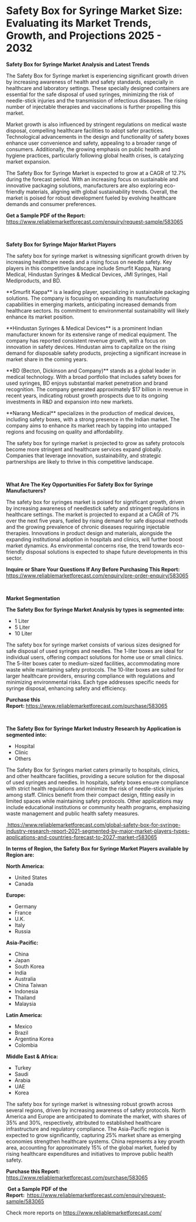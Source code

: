 <p><h1>Safety Box for Syringe Market Size: Evaluating its Market Trends, Growth, and Projections 2025 - 2032</h1></p><p><strong>Safety Box for Syringe Market Analysis and Latest Trends</strong></p>
<p><p>The Safety Box for Syringe market is experiencing significant growth driven by increasing awareness of health and safety standards, especially in healthcare and laboratory settings. These specially designed containers are essential for the safe disposal of used syringes, minimizing the risk of needle-stick injuries and the transmission of infectious diseases. The rising number of injectable therapies and vaccinations is further propelling this market.</p><p>Market growth is also influenced by stringent regulations on medical waste disposal, compelling healthcare facilities to adopt safer practices. Technological advancements in the design and functionality of safety boxes enhance user convenience and safety, appealing to a broader range of consumers. Additionally, the growing emphasis on public health and hygiene practices, particularly following global health crises, is catalyzing market expansion.</p><p>The Safety Box for Syringe Market is expected to grow at a CAGR of 12.7% during the forecast period. With an increasing focus on sustainable and innovative packaging solutions, manufacturers are also exploring eco-friendly materials, aligning with global sustainability trends. Overall, the market is poised for robust development fueled by evolving healthcare demands and consumer preferences.</p></p>
<p><strong>Get a Sample PDF of the Report:&nbsp;</strong> <a href="https://www.reliablemarketforecast.com/enquiry/request-sample/583065?utm_campaign=2753&utm_medium=2&utm_source=Github&utm_content=ia&utm_term=23032025&utm_id=safety-box-for-syringe">https://www.reliablemarketforecast.com/enquiry/request-sample/583065</a></p>
<p>&nbsp;</p>
<p><strong>Safety Box for Syringe Major Market Players</strong></p>
<p><p>The safety box for syringe market is witnessing significant growth driven by increasing healthcare needs and a rising focus on needle safety. Key players in this competitive landscape include Smurfit Kappa, Narang Medical, Hindustan Syringes & Medical Devices, JMI Syringes, Hail Mediproducts, and BD.</p><p>**Smurfit Kappa** is a leading player, specializing in sustainable packaging solutions. The company is focusing on expanding its manufacturing capabilities in emerging markets, anticipating increased demands from healthcare sectors. Its commitment to environmental sustainability will likely enhance its market position.</p><p>**Hindustan Syringes & Medical Devices** is a prominent Indian manufacturer known for its extensive range of medical equipment. The company has reported consistent revenue growth, with a focus on innovation in safety devices. Hindustan aims to capitalize on the rising demand for disposable safety products, projecting a significant increase in market share in the coming years.</p><p>**BD (Becton, Dickinson and Company)** stands as a global leader in medical technology. With a broad portfolio that includes safety boxes for used syringes, BD enjoys substantial market penetration and brand recognition. The company generated approximately $17 billion in revenue in recent years, indicating robust growth prospects due to its ongoing investments in R&D and expansion into new markets.</p><p>**Narang Medical** specializes in the production of medical devices, including safety boxes, with a strong presence in the Indian market. The company aims to enhance its market reach by tapping into untapped regions and focusing on quality and affordability.</p><p>The safety box for syringe market is projected to grow as safety protocols become more stringent and healthcare services expand globally. Companies that leverage innovation, sustainability, and strategic partnerships are likely to thrive in this competitive landscape.</p></p>
<p>&nbsp;</p>
<p><strong>What Are The Key Opportunities For Safety Box for Syringe Manufacturers?</strong></p>
<p><p>The safety box for syringes market is poised for significant growth, driven by increasing awareness of needlestick safety and stringent regulations in healthcare settings. The market is projected to expand at a CAGR of 7% over the next five years, fueled by rising demand for safe disposal methods and the growing prevalence of chronic diseases requiring injectable therapies. Innovations in product design and materials, alongside the expanding institutional adoption in hospitals and clinics, will further boost market dynamics. As environmental concerns rise, the trend towards eco-friendly disposal solutions is expected to shape future developments in this sector.</p></p>
<p><strong>Inquire or Share Your Questions If Any Before Purchasing This Report:</strong> <a href="https://www.reliablemarketforecast.com/enquiry/pre-order-enquiry/583065?utm_campaign=2753&utm_medium=2&utm_source=Github&utm_content=ia&utm_term=23032025&utm_id=safety-box-for-syringe">https://www.reliablemarketforecast.com/enquiry/pre-order-enquiry/583065</a></p>
<p>&nbsp;</p>
<p><strong>Market Segmentation</strong></p>
<p><strong>The Safety Box for Syringe Market Analysis by types is segmented into:</strong></p>
<p><ul><li>1 Liter</li><li>5 Liter</li><li>10 Liter</li></ul></p>
<p><p>The safety box for syringe market consists of various sizes designed for safe disposal of used syringes and needles. The 1-liter boxes are ideal for individual users, offering compact solutions for home use or small clinics. The 5-liter boxes cater to medium-sized facilities, accommodating more waste while maintaining safety protocols. The 10-liter boxes are suited for larger healthcare providers, ensuring compliance with regulations and minimizing environmental risks. Each type addresses specific needs for syringe disposal, enhancing safety and efficiency.</p></p>
<p><strong>Purchase this Report:&nbsp;</strong><a href="https://www.reliablemarketforecast.com/purchase/583065?utm_campaign=2753&utm_medium=2&utm_source=Github&utm_content=ia&utm_term=23032025&utm_id=safety-box-for-syringe">https://www.reliablemarketforecast.com/purchase/583065</a></p>
<p>&nbsp;</p>
<p><strong>The Safety Box for Syringe Market Industry Research by Application is segmented into:</strong></p>
<p><ul><li>Hospital</li><li>Clinic</li><li>Others</li></ul></p>
<p><p>The Safety Box for Syringes market caters primarily to hospitals, clinics, and other healthcare facilities, providing a secure solution for the disposal of used syringes and needles. In hospitals, safety boxes ensure compliance with strict health regulations and minimize the risk of needle-stick injuries among staff. Clinics benefit from their compact design, fitting easily in limited spaces while maintaining safety protocols. Other applications may include educational institutions or community health programs, emphasizing waste management and public health safety measures.</p></p>
<p><a href="https://www.reliablemarketforecast.com/global-safety-box-for-syringe-industry-research-report-2021-segmented-by-major-market-players-types-applications-and-countries-forecast-to-2027-market-r583065?utm_campaign=2753&utm_medium=2&utm_source=Github&utm_content=ia&utm_term=23032025&utm_id=safety-box-for-syringe">&nbsp;https://www.reliablemarketforecast.com/global-safety-box-for-syringe-industry-research-report-2021-segmented-by-major-market-players-types-applications-and-countries-forecast-to-2027-market-r583065</a></p>
<p><strong>In terms of Region, the Safety Box for Syringe Market Players available by Region are:</strong></p>
<p>
    <p> <strong> North America: </strong>
        <ul>
            <li>United States</li>
            <li>Canada</li>
        </ul>
        </p> 
    <p> <strong> Europe: </strong>
        <ul>
            <li>Germany</li>
            <li>France</li>
            <li>U.K.</li>
            <li>Italy</li>
            <li>Russia</li>
        </ul>
        </p> 
    <p> <strong> Asia-Pacific: </strong>
        <ul>
            <li>China</li>
            <li>Japan</li>
            <li>South Korea</li>
            <li>India</li>
            <li>Australia</li>
            <li>China Taiwan</li>
            <li>Indonesia</li>
            <li>Thailand</li>
            <li>Malaysia</li>
        </ul>
        </p> 
    <p> <strong> Latin America: </strong>
        <ul>
            <li>Mexico</li>
            <li>Brazil</li>
            <li>Argentina Korea</li>
            <li>Colombia</li>
        </ul>
        </p> 
    <p> <strong> Middle East & Africa: </strong>
        <ul>
            <li>Turkey</li>
            <li>Saudi</li>
            <li>Arabia</li>
            <li>UAE</li>
            <li>Korea</li>
        </ul>
    </p>
    </p>
<p><p>The safety box for syringe market is witnessing robust growth across several regions, driven by increasing awareness of safety protocols. North America and Europe are anticipated to dominate the market, with shares of 35% and 30%, respectively, attributed to established healthcare infrastructure and regulatory compliance. The Asia-Pacific region is expected to grow significantly, capturing 25% market share as emerging economies strengthen healthcare systems. China represents a key growth area, accounting for approximately 15% of the global market, fueled by rising healthcare expenditures and initiatives to improve public health safety.</p></p>
<p><strong>Purchase this Report: </strong><a href="https://www.reliablemarketforecast.com/purchase/583065?utm_campaign=2753&utm_medium=2&utm_source=Github&utm_content=ia&utm_term=23032025&utm_id=safety-box-for-syringe">https://www.reliablemarketforecast.com/purchase/583065</a></p>
<p>&nbsp;<strong>Get a Sample PDF of the Report:&nbsp;&nbsp;</strong><a href="https://www.reliablemarketforecast.com/enquiry/request-sample/583065?utm_campaign=2753&utm_medium=2&utm_source=Github&utm_content=ia&utm_term=23032025&utm_id=safety-box-for-syringe">https://www.reliablemarketforecast.com/enquiry/request-sample/583065</a></p>
<p><strong></strong></p>
<p>Check more reports on <a href="https://www.reliablemarketforecast.com/?utm_campaign=2753&utm_medium=2&utm_source=Github&utm_content=ia&utm_term=23032025&utm_id=safety-box-for-syringe">https://www.reliablemarketforecast.com/</a></p>